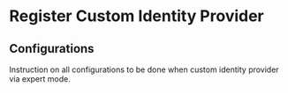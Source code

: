 # Register Custom Identity Provider

## Configurations
Instruction on all configurations to be done when custom identity provider via expert mode.